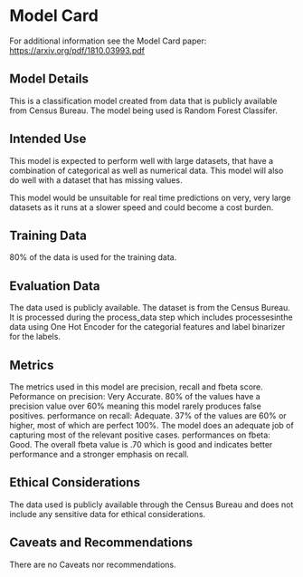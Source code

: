 # Model Card

For additional information see the Model Card paper: https://arxiv.org/pdf/1810.03993.pdf

## Model Details
This is a classification model created from data that is publicly available from Census Bureau.
The model being used is Random Forest Classifer.


## Intended Use
This model is expected to perform well with large datasets, that have a combination of categorical as well as numerical data.  This model will also do well with a dataset that has missing values.

This model would be unsuitable for real time predictions on very, very large datasets as it runs at a slower speed and could become a cost burden.


## Training Data
80% of the data is used for the training data.

## Evaluation Data
The data used is publicly available.  The dataset is from the Census Bureau.  It is processed during the process_data step which includes processesinthe data using One Hot Encoder for the categorial features and label binarizer for the labels.


## Metrics
The metrics used in this model are precision, recall and fbeta score.
Peformance on precision: Very Accurate.  80% of the values have a precision value over 60% meaning this model rarely produces false positives.
performance on recall: Adequate.  37% of the values are 60% or higher, most of which are perfect 100%.  The model does an adequate job of capturing most of the relevant positive cases.
performances on fbeta: Good.  The overall fbeta value is .70 which is good and indicates better performance and a stronger emphasis on recall.


## Ethical Considerations
The data used is publicly available through the Census Bureau and does not include any sensitive data for ethical considerations.


## Caveats and Recommendations
There are no Caveats nor recommendations.